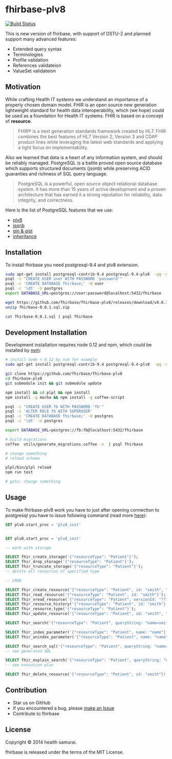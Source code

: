 # fhirbase-plv8

[![Build Status](https://travis-ci.org/fhirbase/fhirbase-plv8.svg)](https://travis-ci.org/fhirbase/fhirbase-plv8)

This is new version of fhirbase, with support of DSTU-2 and planned support many advanced features:

*  Extended query syntax
*  Terminologies
*  Profile validation 
*  References validateion
*  ValueSet validateion


## Motivation

While crafting Health IT systems we understand an importance of a
properly chosen domain model. FHIR is an open source new generation
lightweight standard for health data interoperability, which (we hope)
could be used as a foundation for Health IT systems. FHIR is based
on a concept of __resource__.

> FHIR® is a next generation standards framework created by HL7.  FHIR
> combines the best features of HL7 Version 2, Version 3 and CDA®
> product lines while leveraging the latest web standards and applying
> a tight focus on implementability.

Also we learned that data is a heart of any information system, and
should be reliably managed. PostgreSQL is a battle proved open source
database which supports structured documents (jsonb) while
preserving ACID guaranties and richness of SQL query language.

> PostgreSQL is a powerful, open source object-relational database
> system.  It has more than 15 years of active development and a
> proven architecture that has earned it a strong reputation for
> reliability, data integrity, and correctness.

Here is the list of PostgreSQL features that we use:

* [plv8](http://pgxn.org/dist/plv8/doc/plv8.html)
* [jsonb](http://www.postgresql.org/docs/9.4/static/functions-json.html)
* [gin & gist](http://www.postgresql.org/docs/9.1/static/textsearch-indexes.html)
* [inheritance](http://www.postgresql.org/docs/9.4/static/tutorial-inheritance.html)


## Installation

To install fhirbase you need postgresql-9.4 and plv8 extension.


```sh
sudo apt-get install postgresql-contrib-9.4 postgresql-9.4-plv8  -qq -y
psql -c "CREATE USER user WITH PASSWORD 'password'"
psql -c 'CREATE DATABASE fhirbase;' -U user
psql -c '\dt' -U postgres
export DATABASE_URL=postgres://user:password@localhost:5432/fhirbase

wget https://github.com/fhirbase/fhirbase-plv8/releases/download/v0.0.1-alpha/fhirbase-0.0.1.sql.zip
unzip fhirbase-0.0.1.sql.zip

cat fhirbase-0.0.1.sql | psql fhirbase
```


## Development Installation

Development installation requires node 0.12 and npm,
which could be installed by [nvm](https://github.com/creationix/nvm):

```sh
# install node < 0.12 by nvm for example
sudo apt-get install postgresql-contrib-9.4 postgresql-9.4-plv8  -qq -y

git clone https://github.com/fhirbase/fhirbase-plv8
cd fhirbase-plv8
git submodule init && git submodule update

npm install && cd plpl && npm install
npm install -g mocha && npm install -g coffee-script

psql -c "CREATE USER fb WITH PASSWORD 'fb'"
psql -c 'ALTER ROLE fb WITH SUPERUSER'
psql -c 'CREATE DATABASE fhirbase;' -U postgres
psql -c '\dt' -U postgres

export DATABASE_URL=postgres://fb:fb@localhost:5432/fhirbase

# build migrations
coffee  utils/generate_migrations.coffee -n  | psql fhirbase

# change something
# reload schema

plpl/bin/plpl reload
npm run test

# goto: change something
```

## Usage

To make fhirbase-plv8 work
you have to just after opening connection to postgresql
you have to issue following command (read more [here](http://pgxn.org/dist/plv8/doc/plv8.html#Start-up.procedure)):


```sql
SET plv8.start_proc = 'plv8_init'
```


```sql

SET plv8.start_proc = 'plv8_init'

-- work with storage

SELECT fhir_create_storage('{"resourceType": "Patient"}');
SELECT fhir_drop_storage('{"resourceType": "Patient"}');
SELECT fhir_truncate_storage('{"resourceType": "Patient"}');
-- delete all resources of specified type

-- CRUD

SELECT fhir_create_resource('{"resourceType": "Patient", id: "smith", "name": [{"given": ["Smith"]}]}');
SELECT fhir_read_resource('{"resourceType": "Patient", id: "smith"}');
SELECT fhir_vread_resource('{"resourceType": "Patient", versionId: "????"}');
SELECT fhir_resource_history('{"resourceType": "Patient", id: "smith"}');
SELECT fhir_resource_type('{"resourceType": "Patient"}');
SELECT fhir_update_resource('{"resourceType": "Patient", id: "smith", "name": [{"given": ["John"], "family": ["Smith"]}]}');

SELECT fhir_search('{"resourceType": "Patient", queryString: "name=smith"}');

SELECT fhir_index_parameter('{"resourceType": "Patient", name: "name"}');
SELECT fhir_unindex_parameter('{"resourceType": "Patient", name: "name"}');

SELECT fhir_search_sql('{"resourceType": "Patient", queryString: "name=smith"}'); 
-- see generated SQL

SELECT fhir_explain_search('{"resourceType": "Patient", queryString: "name=smith"}');
-- see execution plan

SELECT fhir_delete_resource('{"resourceType": "Patient", id: "smith"})';
```

## Contribution

* Star us on GitHub
* If you encountered a bug, please [make an Issue](https://github.com/fhirbase/fhirbase-plv8/issues/new)
* Contribute to fhirbase

## License

Copyright © 2014 health samurai.

fhirbase is released under the terms of the MIT License.
